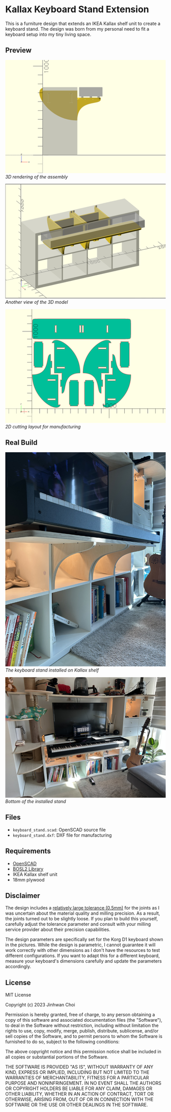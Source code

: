 # Kallax Keyboard Stand Extension

This is a furniture design that extends an IKEA Kallax shelf unit to create a keyboard stand. The design was born from my personal need to fit a keyboard setup into my tiny living space.

## Preview

![3D Render](screenshot1.png)
*3D rendering of the assembly*

![Another View](screenshot2.png)
*Another view of the 3D model*

![Cutting Layout](screenshot3.png)
*2D cutting layout for manufacturing*

## Real Build

![Installed Stand 1](IMG_5046.jpg)
*The keyboard stand installed on Kallax shelf*

![Installed Stand 2](IMG_5047.jpg)
*Bottom of the installed stand*

## Files

- `keyboard_stand.scad`: OpenSCAD source file
- `keyboard_stand.dxf`: DXF file for manufacturing

## Requirements

- [OpenSCAD](https://openscad.org/)
- [BOSL2 Library](https://github.com/revarbat/BOSL2)
- IKEA Kallax shelf unit
- 18mm plywood

## Disclaimer

The design includes a [relatively large tolerance (0.5mm)](https://github.com/jinhwanlazy/kallax-keyboard-stand-extension/blob/main/keyboard_stand.scad#L11) for the joints as I was uncertain about the material quality and milling precision. As a result, the joints turned out to be slightly loose. If you plan to build this yourself, carefully adjust the tolerance parameter and consult with your milling service provider about their precision capabilities.

The design parameters are specifically set for the Korg D1 keyboard shown in the pictures. While the design is parametric, I cannot guarantee it will work correctly with other dimensions as I don't have the resources to test different configurations. If you want to adapt this for a different keyboard, measure your keyboard's dimensions carefully and update the parameters accordingly.

## License

MIT License

Copyright (c) 2023 Jinhwan Choi

Permission is hereby granted, free of charge, to any person obtaining a copy
of this software and associated documentation files (the "Software"), to deal
in the Software without restriction, including without limitation the rights
to use, copy, modify, merge, publish, distribute, sublicense, and/or sell
copies of the Software, and to permit persons to whom the Software is
furnished to do so, subject to the following conditions:

The above copyright notice and this permission notice shall be included in all
copies or substantial portions of the Software.

THE SOFTWARE IS PROVIDED "AS IS", WITHOUT WARRANTY OF ANY KIND, EXPRESS OR
IMPLIED, INCLUDING BUT NOT LIMITED TO THE WARRANTIES OF MERCHANTABILITY,
FITNESS FOR A PARTICULAR PURPOSE AND NONINFRINGEMENT. IN NO EVENT SHALL THE
AUTHORS OR COPYRIGHT HOLDERS BE LIABLE FOR ANY CLAIM, DAMAGES OR OTHER
LIABILITY, WHETHER IN AN ACTION OF CONTRACT, TORT OR OTHERWISE, ARISING FROM,
OUT OF OR IN CONNECTION WITH THE SOFTWARE OR THE USE OR OTHER DEALINGS IN THE
SOFTWARE.

